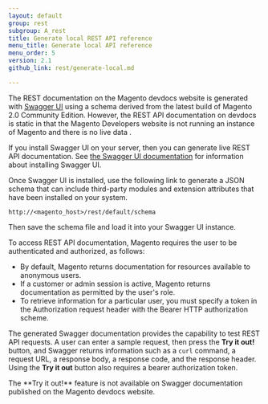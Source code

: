 ```yaml
---
layout: default
group: rest
subgroup: A_rest
title: Generate local REST API reference
menu_title: Generate local API reference
menu_order: 5
version: 2.1
github_link: rest/generate-local.md

---
```


The REST documentation on the Magento devdocs website is generated with [Swagger UI](http://swagger.io/swagger-ui) using a schema derived from the latest build of Magento 2.0 Community Edition. However, the REST API documentation on devdocs is static in that the Magento Developers website is not running an instance of Magento and there is no live data .

If you install Swagger UI on your server, then you can generate live REST API documentation. See [the Swagger UI documentation](http://swagger.io/swagger-ui/) for information about installing Swagger UI.


Once Swagger UI is installed, use the following link to generate a JSON schema that can include third-party modules and extension attributes that have been installed on your system.

`http://<magento_host>/rest/default/schema`

Then save the schema file and load it into your Swagger UI instance.

To access REST API documentation, Magento requires the user to be authenticated and authorized, as follows:

* By default, Magento returns documentation for resources available to anonymous users.
* If a customer or admin session is active, Magento returns documentation as permitted by the user's role.
* To retrieve information for a particular user, you must specify a token in the Authorization request header with the Bearer HTTP authorization scheme.

The generated Swagger documentation provides the capability to test REST API requests. A user can enter a sample request, then press the **Try it out!** button, and Swagger returns information such as a `curl` command, a request URL, a response body, a response code, and the response header. Using the **Try it out** button also requires a bearer authorization token.

<div class="bs-callout bs-callout-info" id="info">
  <p>The **Try it out!** feature is not available on Swagger documentation published on the Magento devdocs website.</p>
</div>
